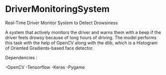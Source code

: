 # DriverMonitoringSystem
Real-Time Driver Monitor System to Detect Drowsiness

A system that actively monitors the driver and warns them with a beep if the driver feels drowsy because of long hours of driving. The model performs this task with the help of OpenCV along with the dlib, which is a Histogram of Oriented Gradients-based face detector.

Dependencies : 

-OpenCV
-Tensorflow
-Keras
-Pygame
